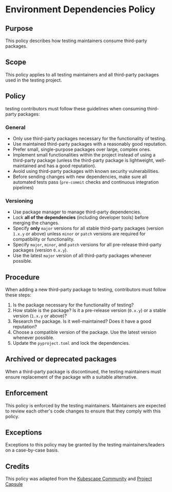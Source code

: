 <!--
SPDX-FileCopyrightText: © 2024 nosludge <https://github.com/nosludge>
SPDX-FileContributor: szymonmaszke <github@maszke.co>

SPDX-License-Identifier: Apache-2.0
-->

# Environment Dependencies Policy

## Purpose

This policy describes how testing maintainers
consume third-party packages.

## Scope

This policy applies to all testing maintainers
and all third-party packages used in the testing
project.

## Policy

testing contributors must follow these guidelines
when consuming third-party packages:

### General

- Only use third-party packages necessary for the functionality of
  testing.
- Use maintained third-party packages with a reasonably good reputation.
- Prefer small, single-purpose packages over large, complex ones.
- Implement small functionalities within the project instead of
  using a third-party package (unless the third-party package is lightweight,
  well-maintained and has a good reputation).
- Avoid using third-party packages with known security vulnerabilities.
- Before sending changes with new dependencies, make sure all automated
  tests pass (`pre-commit` checks and continuous integration pipelines)

### Versioning

- Use package manager to manage third-party dependencies.
- Lock __all of the dependencies__ (including developer tools) before
  merging the changes.
- Specify __only__ `major` versions for all stable third-party packages
  (version `1.x.y` or above) unless `minor` or `patch` versions
  are required for compatibility or functionality.
- Specify `major`, `minor`, and `patch` versions for all pre-release
  third-party packages (version `0.x.y`).
- Use the latest `major` version of all third-party packages whenever possible.

## Procedure

When adding a new third-party package to testing,
contributors must follow these steps:

1. Is the package necessary for the functionality
  of testing?
2. How stable is the package? Is it a pre-release version (`0.x.y`) or a stable
  version (`1.x.y` or above)?
3. Research the package. Is it well-maintained? Does it have a good reputation?
4. Choose a compatible version of the package.
  Use the latest version whenever possible.
5. Update the `pyproject.toml` and lock the dependencies.

## Archived or deprecated packages

When a third-party package is discontinued, the testing
maintainers must ensure replacement of the package with a suitable alternative.

## Enforcement

This policy is enforced by the testing maintainers.
Maintainers are expected to review each other's code changes to ensure
that they comply with this policy.

## Exceptions

Exceptions to this policy may be granted by the testing
maintainers/leaders on a case-by-case basis.

## Credits

This policy was adapted from the
[Kubescape Community](https://github.com/kubescape/kubescape/blob/master/docs/environment-dependencies-policy.md)
and
[Project Capsule](https://github.com/projectcapsule/capsule/blob/main/DEPENDENCY.md)
